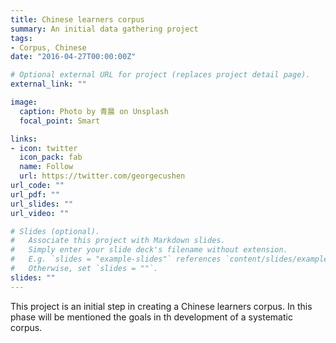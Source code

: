 ```yaml
---
title: Chinese learners corpus
summary: An initial data gathering project
tags:
- Corpus, Chinese
date: "2016-04-27T00:00:00Z"

# Optional external URL for project (replaces project detail page).
external_link: ""

image:
  caption: Photo by 青晨 on Unsplash
  focal_point: Smart

links:
- icon: twitter
  icon_pack: fab
  name: Follow
  url: https://twitter.com/georgecushen
url_code: ""
url_pdf: ""
url_slides: ""
url_video: ""

# Slides (optional).
#   Associate this project with Markdown slides.
#   Simply enter your slide deck's filename without extension.
#   E.g. `slides = "example-slides"` references `content/slides/example-slides.md`.
#   Otherwise, set `slides = ""`.
slides: ""
---
```


This project is an initial step in creating a Chinese learners corpus. In this phase will be mentioned the goals in th development of a systematic corpus.
